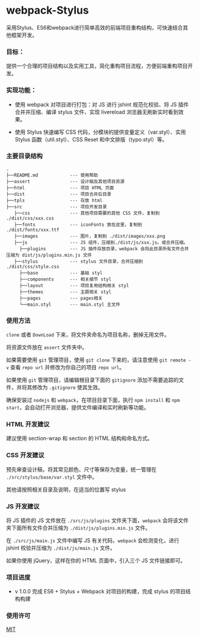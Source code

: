 # webpack-Stylus

采用Stylus、ES6和webpack进行简单高效的前端项目重构结构，可快速结合其他框架开发。

### 目标：

提供一个合理的项目结构以及实用工具，简化重构项目流程，方便前端重构项目开发。

### 实现功能：

 - 使用 webpack 对项目进行打包：对 JS 进行 jshint 规范化校验、将 JS 插件合并并压缩、编译 stylus 文件、实现 livereload 浏览器无刷新实时看到效果。

 - 使用 Stylus 快速编写 CSS 代码，分模块的提供变量定义（var.styl）、实用 Stylus 函数（util.styl）、CSS Reset 和中文排版（typo.styl）等。

### 主要目录结构

```shell
.
├──README.md            --- 使用帮助
├──assert               --- 设计稿及其他项目资源
├──html                 --- 项目 HTML 页面
├──dist                 --- 项目合并后目录
├──tpls                 --- 存放 html
├──src                  --- 项目开发目录
   ├──css               --- 其他项目需要的其他 CSS 文件，复制到 ./dist/css/xxx.css
   ├──fonts             --- iconFonts 放在这里，复制到 ./dist/fonts/xxx.ttf
   ├──images            --- 图片，复制到 ./dist/images/xxx.png
   ├──js                --- JS 组件，压缩到./dist/js/xxx.js。或合并压缩。
     ├──plugins         --- JS 插件存放目录，webpack 会将此目录所有文件合并压缩为 dist/js/plugins.min.js 文件
   ├──stylus            --- stylus 文件目录，合并压缩到 ./dist/css/style.css
     ├──base            --- 基础 styl
     ├──components      --- 相关细节 styl
     ├──layout          --- 项目复用结构相关 styl
     ├──themes          --- 主题相关 styl
     ├──pages           --- pages相关
     └──main.styl       --- main.styl 主文件
```

### 使用方法

`clone` 或者 `DownLoad` 下来，将文件夹命名为项目名称，删掉无用文件。

将资源文件放在 `assert` 文件夹中。

如果需要使用 `git` 管理项目，使用 `git clone` 下来的，请注意使用 `git remote -v` 查看 `repo url` 并修改为你自己的项目 `repo url`。

如果使用 `git` 管理项目，请编辑根目录下面的 `gitignore` 添加不需要追踪的文件，并将其修改为 `.gitignore` 使其生效。

确保安装过 `nodejs` 和 `webpack`，在项目目录下面，执行 `npm install` 和 `npm start`，会自动打开浏览器，提供文件编译和实时刷新等功能。

### HTML 开发建议

建议使用 section-wrap 和 section 的 HTML 结构和命名方式。

### CSS 开发建议

预先审查设计稿，将其常见颜色、尺寸等保存为变量，统一管理在 `./src/stylus/base/var.styl` 文件中。

其他请按照相关目录及说明，在适当的位置写 stylus

### JS 开发建议

将 JS 插件的 JS 文件放在 `./src/js/plugins` 文件夹下面，`webpack` 会将该文件夹下面所有文件合并压缩为 `./dist/js/plugins.min.js` 文件。

在 `./src/js/main.js` 文件中编写 JS 有关代码，`webpack` 会检测变化，进行 jshint 校验并压缩为 `./dist/js/main.js` 文件。

如果你使用 jQuery，这样在你的 HTML 页面中，引入三个 JS 文件链接即可。

### 项目进度

- v 1.0.0 完成 ES6 + Stylus + Webpack 对项目的构建，完成 stylus 的项目结构构建

### 使用许可

[MIT](./LICENSE)